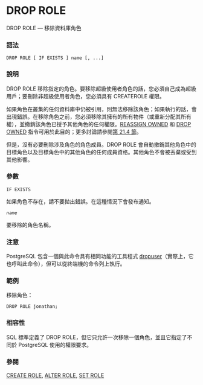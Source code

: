 # DROP ROLE

DROP ROLE — 移除資料庫角色

### 語法

```text
DROP ROLE [ IF EXISTS ] name [, ...]
```

### 說明

DROP ROLE 移除指定的角色。要移除超級使用者角色的話，您必須自己成為超級用戶；要刪除非超級使用者角色，您必須具有 CREATEROLE 權限。

如果角色在叢集的任何資料庫中仍被引用，則無法移除該角色；如果執行的話，會出現錯誤。在移除角色之前，您必須移除其擁有的所有物件（或重新分配其所有權），並撤銷該角色已授予其他角色的任何權限。[REASSIGN OWNED](reassign-owned.md) 和 [DROP OWNED](drop-owned.md) 指令可用於此目的；更多討論請參閱[第 21.4 節](../../server-administration/21.-zi-liao-ku-jiao-se/21.4.-yi-chu-jiao-se.md)。

但是，沒有必要刪除涉及角色的角色成員。DROP ROLE 會自動撤銷其他角色中的目標角色以及目標角色中的其他角色的任何成員資格。其他角色不會被丟棄或受到其他影響。

### 參數

`IF EXISTS`

如果角色不存在，請不要拋出錯誤。在這種情況下會發布通知。

_`name`_

要移除的角色名稱。

### 注意

PostgreSQL 包含一個與此命令具有相同功能的工具程式 [dropuser](../client-applications/dropuser.md)（實際上，它也呼叫此命令），但可以從終端機的命令列上執行。

### 範例

移除角色：

```text
DROP ROLE jonathan;
```

### 相容性

SQL 標準定義了 DROP ROLE，但它只允許一次移除一個角色，並且它指定了不同於 PostgreSQL 使用的權限要求。

### 參閱

[CREATE ROLE](create-role.md), [ALTER ROLE](alter-role.md), [SET ROLE](set-role.md)

